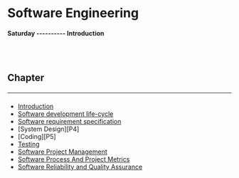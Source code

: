 <!--markdown practice-->
# Software Engineering

#### **Saturday  ---------- Introduction</br>**


## </br></br>Chapter<hr/>

- [Introduction][P1]
- [Software development life-cycle][P2]
- [Software requirement specification][P3]
- [System Design][P4]
- [Coding][P5]
- [Testing][P6]
- [Software Project Management][P7]
- [Software Process And Project Metrics][P8]
- [Software Reliability and Quality Assurance][P9]





<!--Links-->
[P1]: https://github.com/HasanTarik-REC/Note-Collections/blob/Feature/Fourth%20Year/Even%20Semester/Software%20Engineering/Introduction/Introduction.md
[P2]: https://github.com/HasanTarik-REC/Note-Collections/blob/Feature/Fourth%20Year/Even%20Semester/Software%20Engineering/Software%20development%20life%20cycle/SoftwareDevelopmentLifeCycle.md
[P3]: https://github.com/HasanTarik-REC/Note-Collections/blob/Feature/Fourth%20Year/Even%20Semester/Software%20Engineering/Software%20requirement%20specification/SoftwareRequirementSpecification.md
[P6]: https://github.com/HasanTarik-REC/Note-Collections/blob/Feature/Fourth%20Year/Even%20Semester/Software%20Engineering/Testing/Testing.md
[P7]: https://github.com/HasanTarik-REC/Note-Collections/blob/Feature/Fourth%20Year/Even%20Semester/Software%20Engineering/Software%20Project%20Management/SoftwareProjectManagement.md
[P8]: https://github.com/HasanTarik-REC/Note-Collections/blob/Feature/Fourth%20Year/Even%20Semester/Software%20Engineering/SOFTWARE%20PROCESS%20AND%20PROJECT%20METRICS/SOFTWARE%20PROCESS%20AND%20PROJECT%20METRICS.md
[P9]: https://github.com/HasanTarik-REC/Note-Collections/blob/Feature/Fourth%20Year/Even%20Semester/Software%20Engineering/Software%20Reliability%20and%20Quality%20Assurance/Software%20Reliability%20and%20Quality%20Assurance.md
<!--End-->
